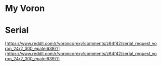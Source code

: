 # My Voron

# Serial

[https://www.reddit.com/r/voroncorexy/comments/z64f42/serial_request_voron_24r2_300_epatel6397/](https://www.reddit.com/r/voroncorexy/comments/z64f42/serial_request_voron_24r2_300_epatel6397/)

